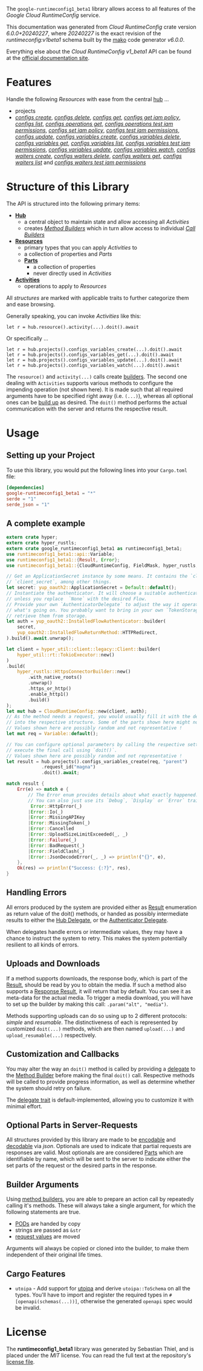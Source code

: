 <!---
DO NOT EDIT !
This file was generated automatically from 'src/generator/templates/api/README.md.mako'
DO NOT EDIT !
-->
The `google-runtimeconfig1_beta1` library allows access to all features of the *Google Cloud RuntimeConfig* service.

This documentation was generated from *Cloud RuntimeConfig* crate version *6.0.0+20240227*, where *20240227* is the exact revision of the *runtimeconfig:v1beta1* schema built by the [mako](http://www.makotemplates.org/) code generator *v6.0.0*.

Everything else about the *Cloud RuntimeConfig* *v1_beta1* API can be found at the
[official documentation site](https://cloud.google.com/deployment-manager/runtime-configurator/).
# Features

Handle the following *Resources* with ease from the central [hub](https://docs.rs/google-runtimeconfig1_beta1/6.0.0+20240227/google_runtimeconfig1_beta1/CloudRuntimeConfig) ...

* projects
 * [*configs create*](https://docs.rs/google-runtimeconfig1_beta1/6.0.0+20240227/google_runtimeconfig1_beta1/api::ProjectConfigCreateCall), [*configs delete*](https://docs.rs/google-runtimeconfig1_beta1/6.0.0+20240227/google_runtimeconfig1_beta1/api::ProjectConfigDeleteCall), [*configs get*](https://docs.rs/google-runtimeconfig1_beta1/6.0.0+20240227/google_runtimeconfig1_beta1/api::ProjectConfigGetCall), [*configs get iam policy*](https://docs.rs/google-runtimeconfig1_beta1/6.0.0+20240227/google_runtimeconfig1_beta1/api::ProjectConfigGetIamPolicyCall), [*configs list*](https://docs.rs/google-runtimeconfig1_beta1/6.0.0+20240227/google_runtimeconfig1_beta1/api::ProjectConfigListCall), [*configs operations get*](https://docs.rs/google-runtimeconfig1_beta1/6.0.0+20240227/google_runtimeconfig1_beta1/api::ProjectConfigOperationGetCall), [*configs operations test iam permissions*](https://docs.rs/google-runtimeconfig1_beta1/6.0.0+20240227/google_runtimeconfig1_beta1/api::ProjectConfigOperationTestIamPermissionCall), [*configs set iam policy*](https://docs.rs/google-runtimeconfig1_beta1/6.0.0+20240227/google_runtimeconfig1_beta1/api::ProjectConfigSetIamPolicyCall), [*configs test iam permissions*](https://docs.rs/google-runtimeconfig1_beta1/6.0.0+20240227/google_runtimeconfig1_beta1/api::ProjectConfigTestIamPermissionCall), [*configs update*](https://docs.rs/google-runtimeconfig1_beta1/6.0.0+20240227/google_runtimeconfig1_beta1/api::ProjectConfigUpdateCall), [*configs variables create*](https://docs.rs/google-runtimeconfig1_beta1/6.0.0+20240227/google_runtimeconfig1_beta1/api::ProjectConfigVariableCreateCall), [*configs variables delete*](https://docs.rs/google-runtimeconfig1_beta1/6.0.0+20240227/google_runtimeconfig1_beta1/api::ProjectConfigVariableDeleteCall), [*configs variables get*](https://docs.rs/google-runtimeconfig1_beta1/6.0.0+20240227/google_runtimeconfig1_beta1/api::ProjectConfigVariableGetCall), [*configs variables list*](https://docs.rs/google-runtimeconfig1_beta1/6.0.0+20240227/google_runtimeconfig1_beta1/api::ProjectConfigVariableListCall), [*configs variables test iam permissions*](https://docs.rs/google-runtimeconfig1_beta1/6.0.0+20240227/google_runtimeconfig1_beta1/api::ProjectConfigVariableTestIamPermissionCall), [*configs variables update*](https://docs.rs/google-runtimeconfig1_beta1/6.0.0+20240227/google_runtimeconfig1_beta1/api::ProjectConfigVariableUpdateCall), [*configs variables watch*](https://docs.rs/google-runtimeconfig1_beta1/6.0.0+20240227/google_runtimeconfig1_beta1/api::ProjectConfigVariableWatchCall), [*configs waiters create*](https://docs.rs/google-runtimeconfig1_beta1/6.0.0+20240227/google_runtimeconfig1_beta1/api::ProjectConfigWaiterCreateCall), [*configs waiters delete*](https://docs.rs/google-runtimeconfig1_beta1/6.0.0+20240227/google_runtimeconfig1_beta1/api::ProjectConfigWaiterDeleteCall), [*configs waiters get*](https://docs.rs/google-runtimeconfig1_beta1/6.0.0+20240227/google_runtimeconfig1_beta1/api::ProjectConfigWaiterGetCall), [*configs waiters list*](https://docs.rs/google-runtimeconfig1_beta1/6.0.0+20240227/google_runtimeconfig1_beta1/api::ProjectConfigWaiterListCall) and [*configs waiters test iam permissions*](https://docs.rs/google-runtimeconfig1_beta1/6.0.0+20240227/google_runtimeconfig1_beta1/api::ProjectConfigWaiterTestIamPermissionCall)




# Structure of this Library

The API is structured into the following primary items:

* **[Hub](https://docs.rs/google-runtimeconfig1_beta1/6.0.0+20240227/google_runtimeconfig1_beta1/CloudRuntimeConfig)**
    * a central object to maintain state and allow accessing all *Activities*
    * creates [*Method Builders*](https://docs.rs/google-runtimeconfig1_beta1/6.0.0+20240227/google_runtimeconfig1_beta1/common::MethodsBuilder) which in turn
      allow access to individual [*Call Builders*](https://docs.rs/google-runtimeconfig1_beta1/6.0.0+20240227/google_runtimeconfig1_beta1/common::CallBuilder)
* **[Resources](https://docs.rs/google-runtimeconfig1_beta1/6.0.0+20240227/google_runtimeconfig1_beta1/common::Resource)**
    * primary types that you can apply *Activities* to
    * a collection of properties and *Parts*
    * **[Parts](https://docs.rs/google-runtimeconfig1_beta1/6.0.0+20240227/google_runtimeconfig1_beta1/common::Part)**
        * a collection of properties
        * never directly used in *Activities*
* **[Activities](https://docs.rs/google-runtimeconfig1_beta1/6.0.0+20240227/google_runtimeconfig1_beta1/common::CallBuilder)**
    * operations to apply to *Resources*

All *structures* are marked with applicable traits to further categorize them and ease browsing.

Generally speaking, you can invoke *Activities* like this:

```Rust,ignore
let r = hub.resource().activity(...).doit().await
```

Or specifically ...

```ignore
let r = hub.projects().configs_variables_create(...).doit().await
let r = hub.projects().configs_variables_get(...).doit().await
let r = hub.projects().configs_variables_update(...).doit().await
let r = hub.projects().configs_variables_watch(...).doit().await
```

The `resource()` and `activity(...)` calls create [builders][builder-pattern]. The second one dealing with `Activities`
supports various methods to configure the impending operation (not shown here). It is made such that all required arguments have to be
specified right away (i.e. `(...)`), whereas all optional ones can be [build up][builder-pattern] as desired.
The `doit()` method performs the actual communication with the server and returns the respective result.

# Usage

## Setting up your Project

To use this library, you would put the following lines into your `Cargo.toml` file:

```toml
[dependencies]
google-runtimeconfig1_beta1 = "*"
serde = "1"
serde_json = "1"
```

## A complete example

```Rust
extern crate hyper;
extern crate hyper_rustls;
extern crate google_runtimeconfig1_beta1 as runtimeconfig1_beta1;
use runtimeconfig1_beta1::api::Variable;
use runtimeconfig1_beta1::{Result, Error};
use runtimeconfig1_beta1::{CloudRuntimeConfig, FieldMask, hyper_rustls, hyper_util, yup_oauth2};

// Get an ApplicationSecret instance by some means. It contains the `client_id` and
// `client_secret`, among other things.
let secret: yup_oauth2::ApplicationSecret = Default::default();
// Instantiate the authenticator. It will choose a suitable authentication flow for you,
// unless you replace  `None` with the desired Flow.
// Provide your own `AuthenticatorDelegate` to adjust the way it operates and get feedback about
// what's going on. You probably want to bring in your own `TokenStorage` to persist tokens and
// retrieve them from storage.
let auth = yup_oauth2::InstalledFlowAuthenticator::builder(
    secret,
    yup_oauth2::InstalledFlowReturnMethod::HTTPRedirect,
).build().await.unwrap();

let client = hyper_util::client::legacy::Client::builder(
    hyper_util::rt::TokioExecutor::new()
)
.build(
    hyper_rustls::HttpsConnectorBuilder::new()
        .with_native_roots()
        .unwrap()
        .https_or_http()
        .enable_http1()
        .build()
);
let mut hub = CloudRuntimeConfig::new(client, auth);
// As the method needs a request, you would usually fill it with the desired information
// into the respective structure. Some of the parts shown here might not be applicable !
// Values shown here are possibly random and not representative !
let mut req = Variable::default();

// You can configure optional parameters by calling the respective setters at will, and
// execute the final call using `doit()`.
// Values shown here are possibly random and not representative !
let result = hub.projects().configs_variables_create(req, "parent")
             .request_id("magna")
             .doit().await;

match result {
    Err(e) => match e {
        // The Error enum provides details about what exactly happened.
        // You can also just use its `Debug`, `Display` or `Error` traits
         Error::HttpError(_)
        |Error::Io(_)
        |Error::MissingAPIKey
        |Error::MissingToken(_)
        |Error::Cancelled
        |Error::UploadSizeLimitExceeded(_, _)
        |Error::Failure(_)
        |Error::BadRequest(_)
        |Error::FieldClash(_)
        |Error::JsonDecodeError(_, _) => println!("{}", e),
    },
    Ok(res) => println!("Success: {:?}", res),
}

```
## Handling Errors

All errors produced by the system are provided either as [Result](https://docs.rs/google-runtimeconfig1_beta1/6.0.0+20240227/google_runtimeconfig1_beta1/common::Result) enumeration as return value of
the doit() methods, or handed as possibly intermediate results to either the
[Hub Delegate](https://docs.rs/google-runtimeconfig1_beta1/6.0.0+20240227/google_runtimeconfig1_beta1/common::Delegate), or the [Authenticator Delegate](https://docs.rs/yup-oauth2/*/yup_oauth2/trait.AuthenticatorDelegate.html).

When delegates handle errors or intermediate values, they may have a chance to instruct the system to retry. This
makes the system potentially resilient to all kinds of errors.

## Uploads and Downloads
If a method supports downloads, the response body, which is part of the [Result](https://docs.rs/google-runtimeconfig1_beta1/6.0.0+20240227/google_runtimeconfig1_beta1/common::Result), should be
read by you to obtain the media.
If such a method also supports a [Response Result](https://docs.rs/google-runtimeconfig1_beta1/6.0.0+20240227/google_runtimeconfig1_beta1/common::ResponseResult), it will return that by default.
You can see it as meta-data for the actual media. To trigger a media download, you will have to set up the builder by making
this call: `.param("alt", "media")`.

Methods supporting uploads can do so using up to 2 different protocols:
*simple* and *resumable*. The distinctiveness of each is represented by customized
`doit(...)` methods, which are then named `upload(...)` and `upload_resumable(...)` respectively.

## Customization and Callbacks

You may alter the way an `doit()` method is called by providing a [delegate](https://docs.rs/google-runtimeconfig1_beta1/6.0.0+20240227/google_runtimeconfig1_beta1/common::Delegate) to the
[Method Builder](https://docs.rs/google-runtimeconfig1_beta1/6.0.0+20240227/google_runtimeconfig1_beta1/common::CallBuilder) before making the final `doit()` call.
Respective methods will be called to provide progress information, as well as determine whether the system should
retry on failure.

The [delegate trait](https://docs.rs/google-runtimeconfig1_beta1/6.0.0+20240227/google_runtimeconfig1_beta1/common::Delegate) is default-implemented, allowing you to customize it with minimal effort.

## Optional Parts in Server-Requests

All structures provided by this library are made to be [encodable](https://docs.rs/google-runtimeconfig1_beta1/6.0.0+20240227/google_runtimeconfig1_beta1/common::RequestValue) and
[decodable](https://docs.rs/google-runtimeconfig1_beta1/6.0.0+20240227/google_runtimeconfig1_beta1/common::ResponseResult) via *json*. Optionals are used to indicate that partial requests are responses
are valid.
Most optionals are are considered [Parts](https://docs.rs/google-runtimeconfig1_beta1/6.0.0+20240227/google_runtimeconfig1_beta1/common::Part) which are identifiable by name, which will be sent to
the server to indicate either the set parts of the request or the desired parts in the response.

## Builder Arguments

Using [method builders](https://docs.rs/google-runtimeconfig1_beta1/6.0.0+20240227/google_runtimeconfig1_beta1/common::CallBuilder), you are able to prepare an action call by repeatedly calling it's methods.
These will always take a single argument, for which the following statements are true.

* [PODs][wiki-pod] are handed by copy
* strings are passed as `&str`
* [request values](https://docs.rs/google-runtimeconfig1_beta1/6.0.0+20240227/google_runtimeconfig1_beta1/common::RequestValue) are moved

Arguments will always be copied or cloned into the builder, to make them independent of their original life times.

[wiki-pod]: http://en.wikipedia.org/wiki/Plain_old_data_structure
[builder-pattern]: http://en.wikipedia.org/wiki/Builder_pattern
[google-go-api]: https://github.com/google/google-api-go-client

## Cargo Features

* `utoipa` - Add support for [utoipa](https://crates.io/crates/utoipa) and derive `utoipa::ToSchema` on all
the types. You'll have to import and register the required types in `#[openapi(schemas(...))]`, otherwise the
generated `openapi` spec would be invalid.


# License
The **runtimeconfig1_beta1** library was generated by Sebastian Thiel, and is placed
under the *MIT* license.
You can read the full text at the repository's [license file][repo-license].

[repo-license]: https://github.com/Byron/google-apis-rsblob/main/LICENSE.md


